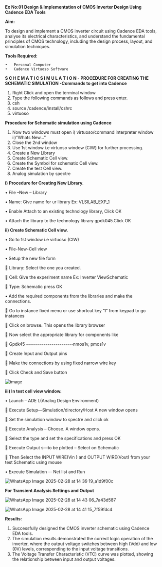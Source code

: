 **Ex No:01     Design & Implementation of CMOS Inverter Design Using Cadence EDA Tools**   



__Aim:__

To design and implement a CMOS inverter circuit using Cadence EDA tools, analyse its electrical characteristics, and understand the fundamental principles of CMOS technology, including the design process, layout, and simulation techniques.

__Tools Required:__

    •	Personal Computer
    •	Cadence Virtuoso Software

**S C H E M A T I C S I M U L A T I O N - PROCEDURE FOR CREATING THE SCHEMATIC SIMULATION -Commands to get into Cadence**

1.	Right Click and open the terminal window
2.	Type the following commands as follows and press enter.
3.	csh
4.	source /cadence/install/cshrc
5.	virtuoso

__Procedure for Schematic simulation using Cadence__

1.	Now two windows must open i) virtuoso/command interpreter window ii)”Whats New…”
2.	Close the 2nd window
3.	Use 1st window i.e virtuoso window (CIW) for further processing.
4.	Create a New Library
5.	Create Schematic Cell view.
6.	Create the Symbol for schematic Cell view.
7.	Create the test Cell view.
8.	Analog simulation by spectre



__i)	Procedure for Creating New Library.__

•	File –New – Library

•	Name: Give name for ur library Ex: VLSILAB_EXP_1

•	Enable Attach to an existing technology library, Click OK

•	Attach the library to the technology library gpdk045.Click OK


__ii)	Create Schematic Cell view.__

•	Go to 1st window i.e virtuoso (CIW)

•	File-New-Cell view

•	Setup the new file form

	Library: Select the one you created.

	Cell: Give the experiment name Ex: Inverter ViewSchematic

	Type: Schematic press OK

•	Add the required components from the libraries and make the connections.

	Go to instance fixed menu or use shortcut key “I” from keypad to go instances

	Click on browse. This opens the library browser

	Now select the appropriate library for components like 

	Gpdk45 ------------------------nmos1v, pmos1v

	Create Input and Output pins

	Make the connections by using fixed narrow wire key

	Click Check and Save button

![image](https://github.com/user-attachments/assets/784d0afa-d8c6-4d7d-8681-84e5c851ea37)


**iii)    In test cell view window.**

•	Launch – ADE L(Analog Design Environment)

	Execute Setup—Simulation/directory/Host A new window opens

	Set the simulation window to spectre and click ok

	Execute Analysis – Choose. A window opens.

	Select the type and set the specifications and press OK

	Execute Output s—to be plotted – Select on Schematic

	Then Select the INPUT WIRE(Vin ) and OUTPUT WIRE(Vout) from your test Schematic using mouse

•	Execute Simulation -- Net list and Run

![WhatsApp Image 2025-02-28 at 14 39 19_a1d9f00c](https://github.com/user-attachments/assets/fe845d1d-04e2-4ecd-81b5-a9e6b244d359)


**For Transient Analysis Settings and Output**
 
 
![WhatsApp Image 2025-02-28 at 14 43 06_7a43d587](https://github.com/user-attachments/assets/4794d61a-b446-4b97-915e-e7cc39a72803)

![WhatsApp Image 2025-02-28 at 14 41 15_7f59fdc4](https://github.com/user-attachments/assets/96b1b194-594a-4cd3-91ac-676fa2f74851)

 


**Results:**
1.	Successfully designed the CMOS inverter schematic using Cadence EDA tools.
2.	The simulation results demonstrated the correct logic operation of the inverter, where the output voltage switches between high (Vdd) and low (0V) levels, corresponding to the input voltage transitions.
3.	The Voltage Transfer Characteristic (VTC) curve was plotted, showing the relationship between input and output voltages.












